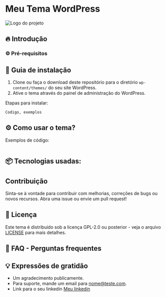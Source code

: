 # Meu Tema WordPress

![Logo do projeto](https://i.imgur.com/9YOiKWi.jpg)

## 🔥 Introdução


### ⚙️ Pré-requisitos



## 🔨 Guia de instalação

1. Clone ou faça o download deste repositório para o diretório `wp-content/themes/` do seu site WordPress.
2. Ative o tema através do painel de administração do WordPress.

Etapas para instalar:

```
Codigo, exemplos
```

## ⚙️ Como usar o tema?


Exemplos de código:

```

```

## 📦 Tecnologias usadas:


## Contribuição

Sinta-se à vontade para contribuir com melhorias, correções de bugs ou novos recursos. Abra uma issue ou envie um pull request!

## 📄 Licença

Este tema é distribuído sob a licença GPL-2.0 ou posterior - veja o arquivo [LICENSE](LICENSE) para mais detalhes.


## 💭 FAQ - Perguntas frequentes


## 💡 Expressões de gratidão

* Um agradecimento publicamente.
* Para suporte, mande um email para nome@teste.com.
* Link para o seu linkedin [Meu linkedin](https://url_do_link)